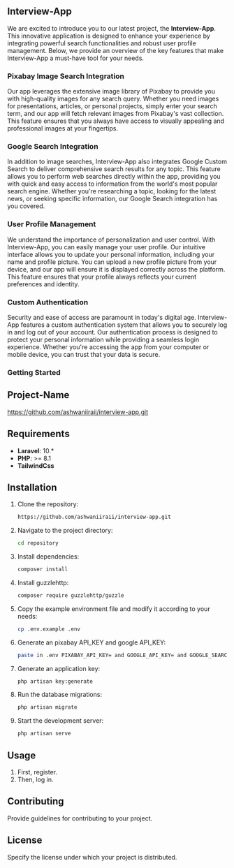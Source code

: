 ## **Interview-App**
We are excited to introduce you to our latest project, the **Interview-App**. This innovative application is designed to enhance your experience by integrating powerful search functionalities and robust user profile management. Below, we provide an overview of the key features that make Interview-App a must-have tool for your needs.

### **Pixabay Image Search Integration**
Our app leverages the extensive image library of Pixabay to provide you with high-quality images for any search query. Whether you need images for presentations, articles, or personal projects, simply enter your search term, and our app will fetch relevant images from Pixabay's vast collection. This feature ensures that you always have access to visually appealing and professional images at your fingertips.

### **Google Search Integration**
In addition to image searches, Interview-App also integrates Google Custom Search to deliver comprehensive search results for any topic. This feature allows you to perform web searches directly within the app, providing you with quick and easy access to information from the world's most popular search engine. Whether you're researching a topic, looking for the latest news, or seeking specific information, our Google Search integration has you covered.

### **User Profile Management**
We understand the importance of personalization and user control. With Interview-App, you can easily manage your user profile. Our intuitive interface allows you to update your personal information, including your name and profile picture. You can upload a new profile picture from your device, and our app will ensure it is displayed correctly across the platform. This feature ensures that your profile always reflects your current preferences and identity.

### **Custom Authentication**
Security and ease of access are paramount in today's digital age. Interview-App features a custom authentication system that allows you to securely log in and log out of your account. Our authentication process is designed to protect your personal information while providing a seamless login experience. Whether you're accessing the app from your computer or mobile device, you can trust that your data is secure.

### **Getting Started**
## Project-Name
https://github.com/ashwaniiraii/interview-app.git

## Requirements

- **Laravel**: 10.*
- **PHP**: >= 8.1
- **TailwindCss**
## Installation

1. Clone the repository:
    ```sh
    https://github.com/ashwaniiraii/interview-app.git
    ```

2. Navigate to the project directory:
    ```sh
    cd repository
    ```

3. Install dependencies:
    ```sh
    composer install
    ```

4. Install guzzlehttp:
    ```sh
    composer require guzzlehttp/guzzle
    ```


5. Copy the example environment file and modify it according to your needs:
    ```sh
    cp .env.example .env
    ```

6. Generate an pixabay API_KEY and google API_KEY:
    ```sh
    paste in .env PIXABAY_API_KEY= and GOOGLE_API_KEY= and GOOGLE_SEARCH_ENGINE_ID=
    ```

7. Generate an application key:
    ```sh
    php artisan key:generate
    ```

8. Run the database migrations:
    ```sh
    php artisan migrate
    ```

9. Start the development server:
    ```sh
    php artisan serve
    ```

## Usage

1. First, register.
2. Then, log in.

## Contributing

Provide guidelines for contributing to your project.

## License

Specify the license under which your project is distributed.


